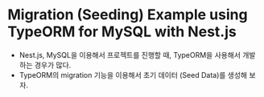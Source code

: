 # Migration (Seeding) Example using TypeORM for MySQL with Nest.js

- Nest.js, MySQL을 이용해서 프로젝트를 진행할 때, TypeORM을 사용해서 개발하는 경우가 많다.
- TypeORM의 migration 기능을 이용해서 초기 데이터 (Seed Data)를 생성해 보자.